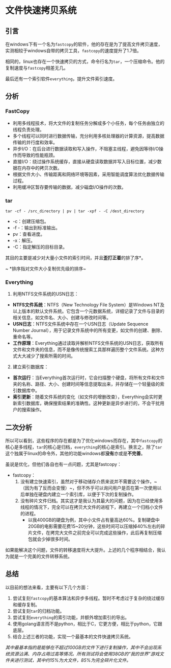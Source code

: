 # 文件快速拷贝系统

## 引言

在windows下有一个名为```fastcopy```的软件，他的存在是为了提高文件拷贝速度，实测相较于windows自带的拷贝工具，```fastcopy```的速度提升了1.7倍。

相同的，linux也存在一个快速拷贝的方式，命令行名为```tar```，一个压缩命令。他的复制速度与```fastcopy```相差无几。

最后还有一个索引软件```everything```，提升文件索引速度。

## 分析

### FastCopy

* 利用多线程技术，将大文件的复制任务分解成多个小任务，每个任务由独立的线程负责处理。
* 多个线程可以同时进行数据传输，充分利用多核处理器的计算资源，提高数据传输的并行度和效率。
* 异步I/O：在后台进行数据读取和写入操作，不阻塞主线程，避免因等待I/O操作而导致的性能瓶颈。
* 直接I/O：绕过操作系统缓存，直接从硬盘读取数据并写入目标位置，减少数据在内存中的拷贝次数。
* 根据文件大小、传输距离和网络环境等因素，采用智能调度算法优化数据传输过程。
* 利用缓冲区暂存要传输的数据，减少磁盘I/O操作的次数。

### tar

`tar -cf - /src_directory | pv | tar -xpf - -C /dest_directory `

* -c：创建压缩包。
* -f -：输出到标准输出。
* pv：查看进度。
* -x：解压。
* -C：指定解压的目标目录。

其目的主要是减少对大量小文件的索引时间，并且**歪打正着**的排了序*。

~ *排序指对文件大小复制优先级的排序~

### Everything

1. 利用NTFS文件系统的USN日志：

* **NTFS文件系统**：NTFS（New Technology File System）是Windows NT及以上版本的默认文件系统。它包含一个元数据系统，详细记录了文件与目录的相关信息，如文件名、大小、创建与修改时间等。
* **USN日志**：NTFS文件系统中存在一个USN日志（Update Sequence Number Journal），用于记录文件系统中的所有变更，如文件的创建、删除、重命名等。
* **工作原理**：Everything通过读取并解析NTFS文件系统的USN日志，获取所有文件和文件夹的信息，而不是像传统搜索工具那样遍历整个文件系统。这种方式大大减少了搜索所需的时间。

2. 建立索引数据库：

* **首次运行**：当Everything首次运行时，它会扫描整个硬盘，将所有文件和文件夹的名称、路径、大小、创建时间等信息提取出来，并存储在一个轻量级的索引数据库中。
* **索引更新**：随着文件系统的变化（如文件的增删改查），Everything会实时更新索引数据库，确保搜索结果的准确性。这种更新是异步进行的，不会干扰用户的搜索操作。

## 二次分析

所以可以看到，这些程序的存在都是为了优化windows而存在，其中```fastcopy```的核心是多线程，```tar```的核心是归档，```everything```的核心是索引。换言之，除了```tar```这个独属于linux的命令外，其他的功能windows都**没有**亦或是**不完善**。

虽说是优化，但他们各自也有一点问题，尤其是fastcopy：

* fastcopy：
  1. 没有建立快速索引，虽然对于移动储存介质来说并不需要这个操作，~（因为有了反而会变慢）~，但不外乎可以询问用户是否在第一次使用以后单独在硬盘内建立一个索引库，以便于下次的复制操作。
  2. 没有碎片文件归档。其实这才是我认为其最大的问题，因为在已经使用多线程的情况下，完全可以在拷贝大文件的进程下，再建立一个归档小文件的进程。
     * 以我400GB的硬盘为例，其中小文件占有量高达60%。复制硬盘中20GB的电影需要花费15~20分钟，这些时间可以压缩掉40%左右的碎片文件，在拷完大文件之前完全可以完成这些操作，此后再复制压缩包就会少掉很多时间。

如果能解决这个问题，文件的转移速度将大大提升。上述的几个程序相结合，我认为就是一个完美的文件转移系统。

## 总结

以目前的想法来看，主要有以下几个方面：

1. 尝试复刻```fastcopy```的基本算法和异步多线程。暂时不考虑过于复杂的绕过缓存和缓存复制。
2. 尝试复刻```tar```的归档功能。
3. 尝试复刻```everything```的索引功能，并额外增加索引的导出。
4. 使用golang语言而不是python，相比于C，它更方便，相比于python，它跟底层。
5. 结合上述三者的功能，实现一个最基本的文件快速拷贝系统。

*其中最基本指的是能够在不超过100GB的文件下进行复制操作，其中不会出现系统资源沾满、内存占用过高等情况。所有测试将会使用38GB的“我的世界”游戏文件夹进行测试，其中约15%为大文件，85%为完全碎片化文件。*
